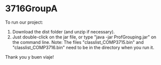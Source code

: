 3716GroupA
==========

To run our project:
1. Download the dist folder (and unzip if necessary). 
2. Just double-click on the jar file, or type "java -jar ProfGrouping.jar" on the command line.
Note: The files "classlist_COMP3715.bin" and "classlist_COMP3716.bin" need to be in the directory when you run it. 

Thank you y buen viaje! 
